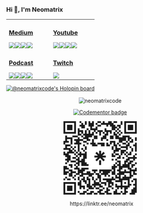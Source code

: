 


### Hi 👋, I'm Neomatrix

<table>
 <tr><td valign="top" width="33%">

### [<i class="fab fa-medium"></i> Medium](https://medium.com/@josueacevedo)

<!-- blog starts -->
<a href="https://josueacevedo.medium.com/mapas-con-javascript-85ffeab8a331?source=rss-a0e293e04c4b------2"><img align="left" src="http://neomatrix.pythonanywhere.com/medium-item?date=2021-12-28&title=Mapas%20con%20JavaScript&subtitle=Con%20un%20proyecto%20practico." /></a>

<a href="https://josueacevedo.medium.com/webassembly-con-rust-y-reactjs-23a8c0e9752b?source=rss-a0e293e04c4b------2"><img align="left" src="http://neomatrix.pythonanywhere.com/medium-item?date=2021-12-16&title=WebAssembly%20con%20Rust%20y%20ReactJs&subtitle=Primeros%20pasos." /></a>

<a href="https://josueacevedo.medium.com/nvidia-cuda-en-wsl2-docker-windows-a67741673b77?source=rss-a0e293e04c4b------2"><img align="left" src="http://neomatrix.pythonanywhere.com/medium-item?date=2021-12-11&title=NVIDIA%20CUDA%20en%20WSL2%20+%20Docker%20Windows&subtitle=Sin%20morir%20en%20el%20intento …%20o casi." /></a>

<a href="https://josueacevedo.medium.com/developing-a-simple-app-with-merly-jl-74751ef96662?source=rss-a0e293e04c4b------2"><img align="left" src="http://neomatrix.pythonanywhere.com/medium-item?date=2021-02-19&title=Developing%20a%20simple%20app%20with%20Merly.jl&subtitle=In%20less%20than%2010 minutes" /></a>
<!-- blog ends -->

</td><td valign="top" width="33%">

### [<i class="fab fa-youtube"></i> Youtube](https://www.youtube.com/c/NEOMATRIXc0de)

<!-- youtube starts -->
<a href="https://www.youtube.com/watch?v=YtoVyEWl1z4"><img align="left" src="http://neomatrix.pythonanywhere.com/youtube-item?date=2022-01-13&title=Charlando%20sobre%20compiladores!!!%20parte%203" /></a>

<a href="https://www.youtube.com/watch?v=xQukeQ4SEC4"><img align="left" src="http://neomatrix.pythonanywhere.com/youtube-item?date=2022-01-13&title=charlando%20sobre%20compiladores!!!" /></a>

<a href="https://www.youtube.com/watch?v=14mBJNaglrM"><img align="left" src="http://neomatrix.pythonanywhere.com/youtube-item?date=2022-01-22&title=Ensamblador%20X86%20%20%20Parte%2040%20[FINAL]%20C%20y%20Ensamblador" /></a>

<a href="https://www.youtube.com/watch?v=8FGoo1KXkgE"><img align="left" src="http://neomatrix.pythonanywhere.com/youtube-item?date=2022-02-08&title=Ensamblador%20X86%20%20%20Parte%2039%20Bootloader" /></a>
<!-- youtube ends -->

</td>
</tr>

<tr><td valign="top" width="34%">

### [<i class="fab fa-spotify"></i>  Podcast](https://anchor.fm/neomatrix)
<!-- podcast starts -->
<a href="https://anchor.fm/neomatrixcode/episodes/Ensamblador-X86---Parte-40-FINAL-C-y-Ensamblador-ee3g4d"><img align="left" src="http://neomatrix.pythonanywhere.com/anchor-item?date=2020-7-6&title=Ensamblador%20X86%20-%20Parte%2040%20(FINAL)%20C%20y%20Ensamblador" /></a>

<a href="https://anchor.fm/neomatrixcode/episodes/Ensamblador-X86---Parte-39-Bootloader-ee3ft9"><img align="left" src="http://neomatrix.pythonanywhere.com/anchor-item?date=2020-7-6&title=Ensamblador%20X86%20-%20Parte%2039%20Bootloader" /></a>

<a href="https://anchor.fm/neomatrixcode/episodes/Ensamblador-X86---Parte-38-Debug-ee3fiu"><img align="left" src="http://neomatrix.pythonanywhere.com/anchor-item?date=2020-7-6&title=Ensamblador%20X86%20-%20Parte%2038%20Debug" /></a>

<a href="https://anchor.fm/neomatrixcode/episodes/Ensamblador-X86---Parte-37-Manipulacin-de-la-pantalla-ee3fea"><img align="left" src="http://neomatrix.pythonanywhere.com/anchor-item?date=2020-7-6&title=Ensamblador%20X86%20-%20Parte%2037%20Manipulación%20de%20la%20pantalla" /></a>
<!-- podcast ends -->
</td><td valign="top" width="34%">

### [<i class="fab fa-twitch"></i>  Twitch](https://www.twitch.tv/neomatrixcode)
<!-- twitch starts -->
<a href="https://www.twitch.tv/neomatrixcode" >
<img align="left" src="http://neomatrix.pythonanywhere.com/twitch-item?live=true&title=stream" />
</a>
<!-- https://zapier.com/engine/rss/8438972/neomatr1x -->
<!-- twitch ends -->
  </td>
</tr>

</table>

[![@neomatrixcode's Holopin board](https://holopin.io/api/user/board?user=neomatrixcode)](https://holopin.io/@neomatrixcode)

<p align="center">
<img align="center" src="https://github-readme-stats.vercel.app/api?username=neomatrixcode&show_icons=true" alt="neomatrixcode" />
</p>

<p align="center">
<a href="https://www.codementor.io/@neomatrixcode?refer=badge"><img src="https://www.codementor.io/m-badges/neomatrixcode/find-me-on-cm-g.svg" alt="Codementor badge"></a>
</p>

<div align="center">
<img  src="neomatrix.svg" width="200" align="center" />
<p align="center">&nbsp;
https://linktr.ee/neomatrix
</p>
 </div>


 <!--< a href="https://simonwillison.net/2020/Jul/10/self-updating-profile-readme/">How this works</a>-->


<!--
**codeneomatrix/codeneomatrix** is a ✨ _special_ ✨ repository because its `README.md` (this file) appears on your GitHub profile.

Here are some ideas to get you started:

- 🔭 I’m currently working on ...
- 🌱 I’m currently learning ...
- 👯 I’m looking to collaborate on ...
- 🤔 I’m looking for help with ...
- 💬 Ask me about ...
- 📫 How to reach me: ...
- 😄 Pronouns: ...
- ⚡ Fun fact: ...
-->
